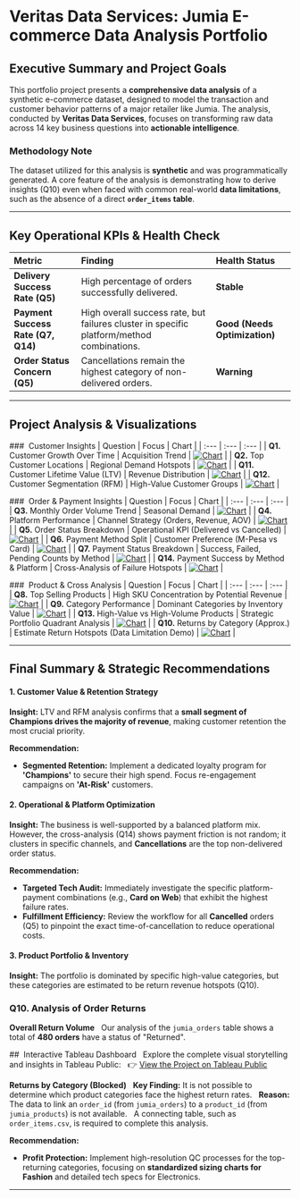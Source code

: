 
# Veritas Data Services: Jumia E-commerce Data Analysis Portfolio

## Executive Summary and Project Goals

This portfolio project presents a **comprehensive data analysis** of a synthetic e-commerce dataset, designed to model the transaction and customer behavior patterns of a major retailer like Jumia. The analysis, conducted by **Veritas Data Services**, focuses on transforming raw data across 14 key business questions into **actionable intelligence**.

### Methodology Note

The dataset utilized for this analysis is **synthetic** and was programmatically generated. A core feature of the analysis is demonstrating how to derive insights (Q10) even when faced with common real-world **data limitations**, such as the absence of a direct **`order_items` table**.

---

## Key Operational KPIs & Health Check

| Metric | Finding | Health Status |
| :--- | :--- | :--- |
| **Delivery Success Rate (Q5)** | High percentage of orders successfully delivered. | **Stable** |
| **Payment Success Rate (Q7, Q14)**| High overall success rate, but failures cluster in specific platform/method combinations. | **Good (Needs Optimization)** |
| **Order Status Concern (Q5)** | Cancellations remain the highest category of non-delivered orders. | **Warning** |

---

## Project Analysis & Visualizations

###  Customer Insights
| Question | Focus | Chart |
| :--- | :--- | :--- |
| **Q1.** Customer Growth Over Time | Acquisition Trend | [![Chart](charts_output/q1_customer_growth.png)](charts_output/q1_customer_growth.png) |
| **Q2.** Top Customer Locations | Regional Demand Hotspots | [![Chart](charts_output/Q2top_customer_cities_20.png)](charts_output/Q2top_customer_cities_20.png) |
| **Q11.** Customer Lifetime Value (LTV) | Revenue Distribution | [![Chart](charts_output/Q11customer_ltv_distribution.png)](charts_output/Q11customer_ltv_distribution.png) |
| **Q12.** Customer Segmentation (RFM) | High-Value Customer Groups | [![Chart](charts_output/Q12RFM_segmentation.png)](charts_output/Q12RFM_segmentation.png) |

###  Order & Payment Insights
| Question | Focus | Chart |
| :--- | :--- | :--- |
| **Q3.** Monthly Order Volume Trend | Seasonal Demand | [![Chart](charts_output/Q3monthly_order_volume.png)](charts_output/Q3monthly_order_volume.png) |
| **Q4.** Platform Performance | Channel Strategy (Orders, Revenue, AOV) | [![Chart](charts_output/q4_platform_performance.png)](charts_output/q4_platform_performance.png) |
| **Q5.** Order Status Breakdown | Operational KPI (Delivered vs Cancelled) | [![Chart](charts_output/Q5order_status_breakdown_combined.png)](charts_output/Q5order_status_breakdown_combined.png) |
| **Q6.** Payment Method Split | Customer Preference (M-Pesa vs Card) | [![Chart](charts_output/Q6payment_method_split_combined.png)](charts_output/Q6payment_method_split_combined.png) |
| **Q7.** Payment Status Breakdown | Success, Failed, Pending Counts by Method | [![Chart](charts_output/Q7payment_success_rate_grouped.png)](charts_output/Q7payment_success_rate_grouped.png) |
| **Q14.** Payment Success by Method & Platform | Cross-Analysis of Failure Hotspots | [![Chart](charts_output/Q14payment_success_by_platform.png)](charts_output/Q14payment_success_by_platform.png) |

###  Product & Cross Analysis
| Question | Focus | Chart |
| :--- | :--- | :--- |
| **Q8.** Top Selling Products | High SKU Concentration by Potential Revenue | [![Chart](charts_output/Q8_top_selling_products_12_green.png)](charts_output/Q8_top_selling_products_12_green.png) |
| **Q9.** Category Performance | Dominant Categories by Inventory Value | [![Chart](charts_output/Q9category_performance.png)](charts_output/Q9category_performance.png) |
| **Q13.** High-Value vs High-Volume Products | Strategic Portfolio Quadrant Analysis | [![Chart](charts_output/Q13highvalue_vs_highvolume_products.png)](charts_output/Q13highvalue_vs_highvolume_products.png) |
| **Q10.** Returns by Category (Approx.) | Estimate Return Hotspots (Data Limitation Demo) | [![Chart](charts_output/Q10total_orders_by_status.png)](charts_output/Q10total_orders_by_status.png) |

---

## Final Summary & Strategic Recommendations

#### 1. Customer Value & Retention Strategy
**Insight:** LTV and RFM analysis confirms that a **small segment of Champions drives the majority of revenue**, making customer retention the most crucial priority.

**Recommendation:**
* **Segmented Retention:** Implement a dedicated loyalty program for **'Champions'** to secure their high spend. Focus re-engagement campaigns on **'At-Risk'** customers.

#### 2. Operational & Platform Optimization
**Insight:** The business is well-supported by a balanced platform mix. However, the cross-analysis (Q14) shows payment friction is not random; it clusters in specific channels, and **Cancellations** are the top non-delivered order status.

**Recommendation:**
* **Targeted Tech Audit:** Immediately investigate the specific platform-payment combinations (e.g., **Card on Web**) that exhibit the highest failure rates.
* **Fulfillment Efficiency:** Review the workflow for all **Cancelled** orders (Q5) to pinpoint the exact time-of-cancellation to reduce operational costs.

#### 3. Product Portfolio & Inventory
**Insight:** The portfolio is dominated by specific high-value categories, but these categories are estimated to be return revenue hotspots (Q10).

### Q10. Analysis of Order Returns

**Overall Return Volume**  
Our analysis of the `jumia_orders` table shows a total of **480 orders** have a status of "Returned".

##  Interactive Tableau Dashboard  
Explore the complete visual storytelling and insights in Tableau Public:  
👉 [View the Project on Tableau Public](https://public.tableau.com/views/JumiaSalesCustomerInsightsVeritasDataServices_17612746226440/IntroductoryStory?:language=en-GB&:sid=&:redirect=auth&:display_count=n&:origin=viz_share_link)


**Returns by Category (Blocked)**  
**Key Finding:** It is not possible to determine which product categories face the highest return rates.  
**Reason:** The data to link an `order_id` (from `jumia_orders`) to a `product_id` (from `jumia_products`) is not available.  
A connecting table, such as `order_items.csv`, is required to complete this analysis.


**Recommendation:**
* **Profit Protection:** Implement high-resolution QC processes for the top-returning categories, focusing on **standardized sizing charts for Fashion** and detailed tech specs for Electronics.

***
